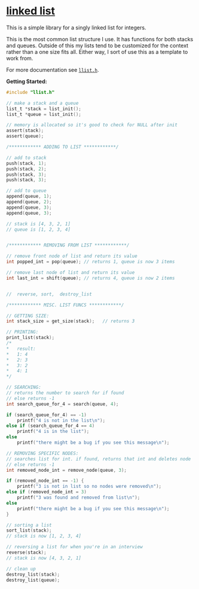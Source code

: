 # [linked list](https://github.com/breakthatbass/toolbox/blob/master/llist.c)
This is a simple library for a singly linked list for integers. 

This is the most common list structure I use. It has functions for both stacks and queues. Outside of this my lists tend to be customized for the context rather than a one size fits all. Either way, I sort of use this as a template to work from.  

For more documentation see [`llist.h`](https://github.com/breakthatbass/toolbox/blob/master/llist.h).


**Getting Started:**
```C
#include "llist.h"

// make a stack and a queue
list_t *stack = list_init();
list_t *queue = list_init();

// memory is allocated so it's good to check for NULL after init
assert(stack);
assert(queue);

/************ ADDING TO LIST ************/

// add to stack
push(stack, 1);
push(stack, 2);
push(stack, 3);
push(stack, 3);

// add to queue
append(queue, 1);
append(queue, 2);
append(queue, 3);
append(queue, 3);

// stack is [4, 3, 2, 1]
// queue is [1, 2, 3, 4]


/************ REMOVING FROM LIST ************/

// remove front node of list and return its value
int popped_int = pop(queue); // returns 1, queue is now 3 items

// remove last node of list and return its value
int last_int = shift(queue); // returns 4, queue is now 2 items


//  reverse, sort,  destroy_list

/************ MISC. LIST FUNCS ************/

// GETTING SIZE:
int stack_size = get_size(stack);   // returns 3

// PRINTING:
print_list(stack);
/*
*   result:
*   1: 4
*   2: 3
*   3: 2
*   4: 1
*/

// SEARCHING:
// returns the number to search for if found
// else returns -1
int search_queue_for_4 = search(queue, 4);

if (search_queue_for_4) == -1)
    printf("4 is not in the list\n");
else if (search_queue_for_4 == 4)
    printf("4 is in the list");
else
    printf("there might be a bug if you see this message\n");

// REMOVING SPECIFIC NODES:
// searches list for int. if found, returns that int and deletes node
// else returns -1
int removed_node_int = remove_node(queue, 3);

if (removed_node_int == -1) {
    printf("3 is not in list so no nodes were removed\n");
else if (removed_node_int = 3)
    printf("3 was found and removed from list\n");
else
    printf("there might be a bug if you see this message\n");
}

// sorting a list
sort_list(stack);
// stack is now [1, 2, 3, 4]

// reversing a list for when you're in an interview
reverse(stack);
// stack is now [4, 3, 2, 1]

// clean up
destroy_list(stack);
destroy_list(queue);

```